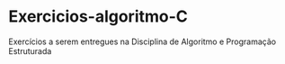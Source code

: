 # Exercicios-algoritmo-C
 Exercícios a serem entregues na Disciplina de Algoritmo e Programação Estruturada
